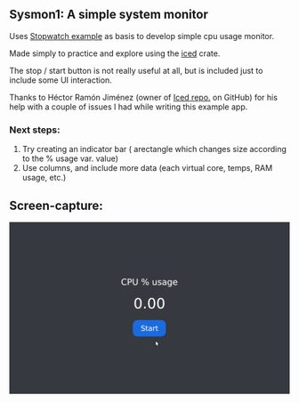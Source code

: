 ## Sysmon1: A simple system monitor
Uses [Stopwatch example](https://github.com/hecrj/iced/tree/master/examples/stopwatch) as basis to develop simple cpu usage monitor.

Made simply to practice and explore using the [iced](https://crates.io/crates/iced) crate.

The stop / start button is not really useful at all, but is included just to include some UI interaction.

Thanks to Héctor Ramón Jiménez (owner of [Iced repo.](https://github.com/jinjagit/iced) on GitHub) for his help with a couple of issues I had while writing this example app.

### Next steps:
1. Try creating an indicator bar ( arectangle which changes size according to the % usage var. value)
2. Use columns, and include more data (each virtual core, temps, RAM usage, etc.)

## Screen-capture:
![iced_gui.gif](https://github.com/jinjagit/sysmon1/blob/main/gif/iced_gui.gif)
